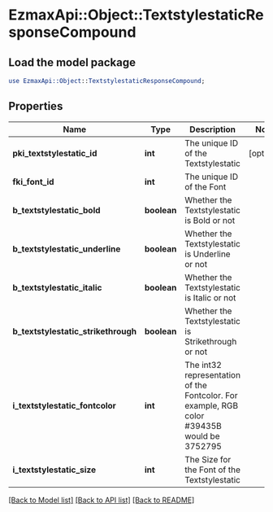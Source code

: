 # EzmaxApi::Object::TextstylestaticResponseCompound

## Load the model package
```perl
use EzmaxApi::Object::TextstylestaticResponseCompound;
```

## Properties
Name | Type | Description | Notes
------------ | ------------- | ------------- | -------------
**pki_textstylestatic_id** | **int** | The unique ID of the Textstylestatic | [optional] 
**fki_font_id** | **int** | The unique ID of the Font | 
**b_textstylestatic_bold** | **boolean** | Whether the Textstylestatic is Bold or not | 
**b_textstylestatic_underline** | **boolean** | Whether the Textstylestatic is Underline or not | 
**b_textstylestatic_italic** | **boolean** | Whether the Textstylestatic is Italic or not | 
**b_textstylestatic_strikethrough** | **boolean** | Whether the Textstylestatic is Strikethrough or not | 
**i_textstylestatic_fontcolor** | **int** | The int32 representation of the Fontcolor. For example, RGB color #39435B would be 3752795 | 
**i_textstylestatic_size** | **int** | The Size for the Font of the Textstylestatic | 

[[Back to Model list]](../README.md#documentation-for-models) [[Back to API list]](../README.md#documentation-for-api-endpoints) [[Back to README]](../README.md)


